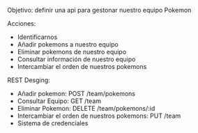 Objetivo: 
definir una api para gestonar nuestro equipo Pokemon

Acciones:
- Identificarnos
- Añadir pokemons a nuestro equipo
- Eliminar pokemons de nuestro equipo
- Consultar información de nuestro equipo
- Intercambiar el orden de nuestros pokemons

REST Desging:
- Añadir pokemon: POST /team/pokemons
- Consultar Equipo: GET /team
- Eliminar Pokemon: DELETE /team/pokemons/:id
- Intercambiar el orden de nuestros pokemons: PUT /team
- Sistema de credenciales 
